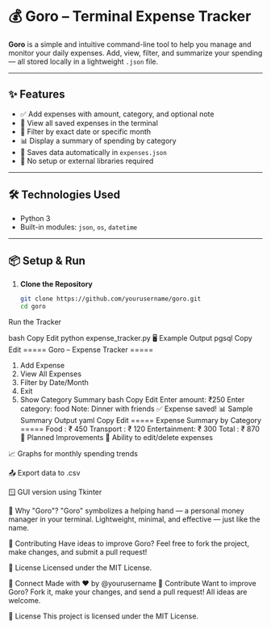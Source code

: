 # 💰 Goro – Terminal Expense Tracker

**Goro** is a simple and intuitive command-line tool to help you manage and monitor your daily expenses. Add, view, filter, and summarize your spending — all stored locally in a lightweight `.json` file.

---

## ✨ Features

- ✅ Add expenses with amount, category, and optional note
- 📄 View all saved expenses in the terminal
- 📅 Filter by exact date or specific month
- 📊 Display a summary of spending by category
- 💾 Saves data automatically in `expenses.json`
- 🧠 No setup or external libraries required

---

## 🛠️ Technologies Used

- Python 3
- Built-in modules: `json`, `os`, `datetime`

---

## 📦 Setup & Run

1. **Clone the Repository**
   ```bash
   git clone https://github.com/yourusername/goro.git
   cd goro
Run the Tracker

bash
Copy
Edit
python expense_tracker.py
🖥️ Example Output
pgsql
Copy
Edit
===== Goro – Expense Tracker =====
1. Add Expense
2. View All Expenses
3. Filter by Date/Month
4. Exit
5. Show Category Summary
bash
Copy
Edit
Enter amount: ₹250
Enter category: food
Note: Dinner with friends
✅ Expense saved!
📊 Sample Summary Output
yaml
Copy
Edit
===== Expense Summary by Category =====
Food       : ₹ 450
Transport  : ₹ 120
Entertainment: ₹ 300
Total      : ₹ 870
🔮 Planned Improvements
📝 Ability to edit/delete expenses

📈 Graphs for monthly spending trends

📤 Export data to .csv

🪟 GUI version using Tkinter

🎯 Why "Goro"?
"Goro" symbolizes a helping hand — a personal money manager in your terminal.
Lightweight, minimal, and effective — just like the name.

🙌 Contributing
Have ideas to improve Goro?
Feel free to fork the project, make changes, and submit a pull request!

📜 License
Licensed under the MIT License.

🔗 Connect
Made with ❤️ by @yourusername
🤝 Contribute
Want to improve Goro? Fork it, make your changes, and send a pull request! All ideas are welcome.

📜 License
This project is licensed under the MIT License.
